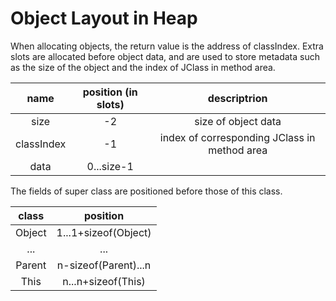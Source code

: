# Object Layout in Heap

When allocating objects, the return value is the address of classIndex. Extra slots are allocated before object data, and are used to store metadata such as the size of the object and the index of JClass in method area.

|    name    | position (in slots) |                 descriptrion                 |
| :--------: | :-----------------: | :------------------------------------------: |
|    size    |         -2          |             size of object data              |
| classIndex |         -1          | index of corresponding JClass in method area |
|    data    |     0...size-1      |                                              |

The fields of super class are positioned before those of this class.

| class  |       position       |
| :----: | :------------------: |
| Object | 1...1+sizeof(Object) |
|  ...   |         ...          |
| Parent | n-sizeof(Parent)...n |
|  This  |  n...n+sizeof(This)  |

